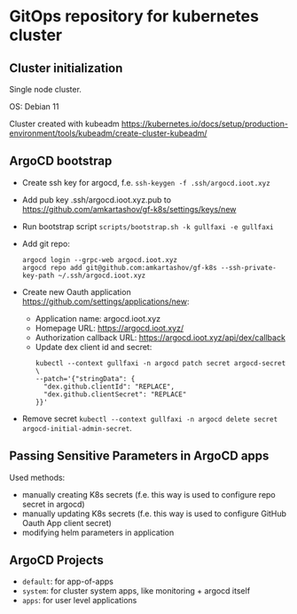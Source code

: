 # GitOps repository for kubernetes cluster

## Cluster initialization

Single node cluster.

OS: Debian 11

Cluster created with kubeadm https://kubernetes.io/docs/setup/production-environment/tools/kubeadm/create-cluster-kubeadm/

## ArgoCD bootstrap

* Create ssh key for argocd, f.e. `ssh-keygen -f .ssh/argocd.ioot.xyz`
* Add pub key .ssh/argocd.ioot.xyz.pub to https://github.com/amkartashov/gf-k8s/settings/keys/new
* Run bootstrap script `scripts/bootstrap.sh -k gullfaxi -e gullfaxi`
* Add git repo:
  ```
  argocd login --grpc-web argocd.ioot.xyz
  argocd repo add git@github.com:amkartashov/gf-k8s --ssh-private-key-path ~/.ssh/argocd.ioot.xyz
  ```
* Create new Oauth application <https://github.com/settings/applications/new>:
  * Application name: argocd.ioot.xyz
  * Homepage URL: https://argocd.ioot.xyz/
  * Authorization callback URL: https://argocd.ioot.xyz/api/dex/callback
  * Update dex client id and secret:
    ```
    kubectl --context gullfaxi -n argocd patch secret argocd-secret \
    --patch='{"stringData": {
      "dex.github.clientId": "REPLACE",
      "dex.github.clientSecret": "REPLACE"
    }}'
    ```

* Remove secret `kubectl --context gullfaxi -n argocd delete secret argocd-initial-admin-secret`.

## Passing Sensitive Parameters in ArgoCD apps

Used methods:

* manually creating K8s secrets (f.e. this way is used to configure repo secret in argocd)
* manually updating K8s secrets (f.e. this way is used to configure GitHub Oauth App client secret)
* modifying helm parameters in application

## ArgoCD Projects

* `default`: for app-of-apps
* `system`: for cluster system apps, like monitoring + argocd itself
* `apps`: for user level applications
